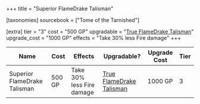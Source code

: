 +++
title = "Superior FlameDrake Talisman"

[taxonomies]
sourcebook = ["Tome of the Tarnished"]

[extra]
tier = "3"
cost = "500 GP"
upgradable = "[True FlameDrake Talisman](@/items/talismans/True-FlameDrake-Talisman.md)"
upgrade_cost = "1000 GP"
effects = "Take 30% less Fire damage"
+++

| Name                          | Cost    | Effects                                                                                           | Upgradable? | Upgrade Cost | Tier |
| ----------------------------- | ------- | ----------------------------------------------------------------------------------------------- | ----------- | ------------ | ---- |
| Superior FlameDrake Talisman | 500 GP | Take 30% less Fire damage | [True FlameDrake Talisman](@/items/talismans/True-FlameDrake-Talisman.md) | 1000 GP | 3 |
